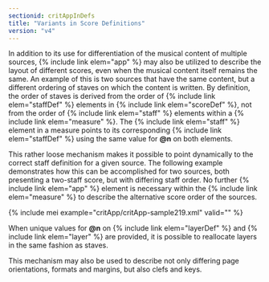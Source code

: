 ```yaml
---
sectionid: critAppInDefs
title: "Variants in Score Definitions"
version: "v4"
---
```


In addition to its use for differentiation of the musical content of multiple sources, {% include link elem="app" %} may also be utilized to describe the layout of different scores, even when the musical content itself remains the same. An example of this is two sources that have the same content, but a different ordering of staves on which the content is written. By definition, the order of staves is derived from the order of {% include link elem="staffDef" %} elements in {% include link elem="scoreDef" %}, not from the order of {% include link elem="staff" %} elements within a {% include link elem="measure" %}. The {% include link elem="staff" %} element in a measure points to its corresponding {% include link elem="staffDef" %} using the same value for **@n** on both elements.

This rather loose mechanism makes it possible to point dynamically to the correct staff definition for a given source. The following example demonstrates how this can be accomplished for two sources, both presenting a two-staff score, but with differing staff order. No further {% include link elem="app" %} element is necessary within the {% include link elem="measure" %} to describe the alternative score order of the sources.

{% include mei example="critApp/critApp-sample219.xml" valid="" %}

When unique values for **@n** on {% include link elem="layerDef" %} and {% include link elem="layer" %} are provided, it is possible to reallocate layers in the same fashion as staves.

This mechanism may also be used to describe not only differing page orientations, formats and margins, but also clefs and keys.
